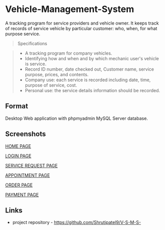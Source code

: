 # Vehicle-Management-System

A tracking program for service providers and vehicle owner.
It keeps track of records of service vehicle by particular customer: 
who, when, for what purpose service.

> Specifications 

> *	A tracking program for company vehicles. 
> *	Identifying how and when and by which mechanic user's vehicle is service. 
> * Record ID number, date checked out, Customer name, service purpose, prices, and contents. 
> * Company use: each service is recorded including date, time, purpose of service, cost. 
> * Personal use: the service details information should be recorded. 

## Format

Desktop Web application with phpmyadmin MySQL Server database.


## Screenshots

[HOME PAGE](https://user-images.githubusercontent.com/77150491/164752516-b0803427-e26d-42de-8ff7-a5c4ad11d62f.jpg)

[LOGIN PAGE](https://user-images.githubusercontent.com/77150491/164753476-ed9ed895-c333-461f-a9e9-3d70c589bf18.jpg)

[SERVICE REQUEST PAGE](https://user-images.githubusercontent.com/77150491/164754377-e3f0195c-23dc-444b-ac73-b71bade99fda.jpg)

[APPOINTMENT PAGE](https://user-images.githubusercontent.com/77150491/164755468-396c028f-73b7-4015-b64e-e839f05c4430.jpg)

[ORDER PAGE](https://user-images.githubusercontent.com/77150491/164754624-2947b9fe-3b84-462e-97d7-cb627c1b3f80.jpg)

[PAYMENT PAGE](https://user-images.githubusercontent.com/77150491/164756023-52a41757-d0d5-4648-89a5-23a5a1fdfb6c.jpg)

## Links

* project repository - https://github.com/Shrutipatel9/V-S-M-S-



